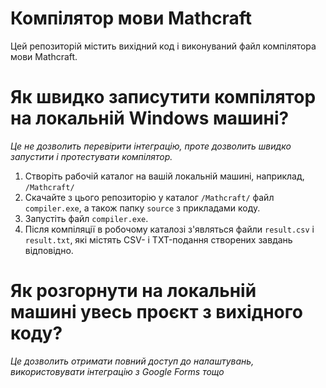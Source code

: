 # Компілятор мови Mathcraft
Цей репозиторій містить вихідний код і виконуваний файл компілятора мови Mathcraft.

# Як швидко записутити компілятор на локальній Windows машині?
*Це не дозволить перевірити інтеграцію, проте дозволить швидко запустити і протестувати компілятор.*
1. Створіть рабочій каталог на вашій локальній машині, наприклад, `/Mathcraft/`
2. Скачайте з цього репозиторію у каталог `/Mathcraft/` файл `compiler.exe`, а також папку `source` з прикладами коду.
3. Запустіть файл `compiler.exe`.
4. Після компіляції в робочому каталозі з'являться файли `result.csv` і `result.txt`, які містять CSV- і TXT-подання створених завдань відповідно.

# Як розгорнути на локальній машині увесь проєкт з вихідного коду?
*Це дозволить отримати повний доступ до налаштувань, використовувати інтеграцію з Google Forms тощо*
